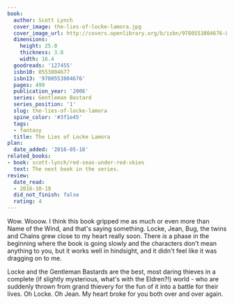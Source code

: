 ```yaml
---
book:
  author: Scott Lynch
  cover_image: the-lies-of-locke-lamora.jpg
  cover_image_url: http://covers.openlibrary.org/b/isbn/9780553804676-L.jpg
  dimensions:
    height: 25.0
    thickness: 3.8
    width: 16.4
  goodreads: '127455'
  isbn10: 0553804677
  isbn13: '9780553804676'
  pages: 499
  publication_year: '2006'
  series: Gentleman Bastard
  series_position: '1'
  slug: the-lies-of-locke-lamora
  spine_color: '#3f1e45'
  tags:
  - fantasy
  title: The Lies of Locke Lamora
plan:
  date_added: '2016-05-18'
related_books:
- book: scott-lynch/red-seas-under-red-skies
  text: The next book in the series.
review:
  date_read:
  - 2016-10-19
  did_not_finish: false
  rating: 4
---
```


Wow. Wooow. I think this book gripped me as much or even more than Name of the Wind, and that's saying something. Locke, Jean, Bug, the twins and Chains grew close to my heart really soon. There *is* a phase in the beginning where the book is going slowly and the characters don't mean anything to you, but it works well in hindsight, and it didn't feel like it was dragging on to me.

Locke and the Gentleman Bastards are the best, most daring thieves in a complete (if slightly mysterious, what's with the Eldren?!) world - who are suddenly thrown from grand thievery for the fun of it into a battle for their lives. Oh Locke. Oh Jean. My heart broke for you both over and over again.
